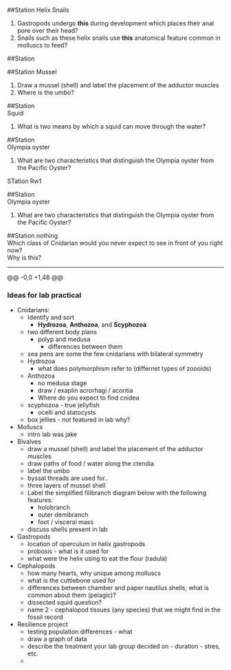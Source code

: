 
##Station 
Helix Snails

1. Gastropods undergo **this** during development which places their anal pore over their head?
2. Snails such as these helix snails use **this** anatomical feature common in molluscs to feed?


##Station 





##Station 
Mussel      
1. Draw a mussel (shell) and label the placement of the adductor muscles       
2. Where is the umbo?







##Station     
Squid     
1. What is two means by which a squid can move through the water?      







##Station     
Olympia oyster        
1. What are two characteristics that distinguish the Olympia oyster from the Pacific Oyster?






STation Rw1

##Station     
Olympia oyster        
1. What are two characteristics that distinguish the Olympia oyster from the Pacific Oyster?



##Station 
nothing     
Which class of Cnidarian would you never expect to see in front of you right now?       
Why is this?






---

@@ -0,0 +1,48 @@
### Ideas for lab practical


- Cnidarians:
	- Identify and sort
		- **Hydrozoa**, **Anthozoa**, and **Scyphozoa**
	- two different body plans
		- polyp and medusa
			- differences between them
	- sea pens are some the few cnidarians with bilateral symmetry
	- Hydrozoa
		- what does polymorphism refer to (differnet types of zoooids)
	- Anthozoa
		- no medusa stage
		- draw / exaplin acrorhagi / acontia
		- Where do you expect to find cnidea
	- scyphozoa - true jellyfish
		- ocelli and statocysts
	- box jellies - not featured in lab why?
- Molluscs
	- intro lab was jake
- Bivalves
	- draw a mussel (shell) and label the placement of the adductor muscles
	- draw paths of food / water along the ctendia
	- label the umbo
	- byssal threads are used for..
	- three layers of mussel shell
	- Label the simplified filibranch diagram below with the following features:
		- holobranch
		- outer demibranch
		- foot / visceral mass
	- discuss shells present in lab
- Gastropods
	- location of operculum in helix gastropods  
	- probosis - what is it used for
	- what were the helix using to eat the flour (radula)
- Cephalopods
	- how many hearts, why unique among molluscs
	- what is the cuttlebone used for
	- differences between chamber and paper nautilus shells, what is common about them (pelagic)?
	- dissected squid question?
	- name 2 - cephalopod tissues (any species) that we might find in the fossil record
- Resilience project
	- testing population differences - what 
	- draw a graph of data
	- describe the treatment your lab group decided on - duration - stres, etc. 
	-   
	
